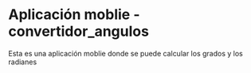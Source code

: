 # Aplicación moblie - convertidor_angulos
Esta es una aplicación moblie donde se puede calcular los grados y los radianes
